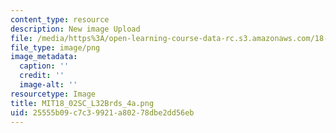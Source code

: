 ```yaml
---
content_type: resource
description: New image Upload
file: /media/https%3A/open-learning-course-data-rc.s3.amazonaws.com/18-02sc-multivariable-calculus-fall-2010/25555b09c7c39921a80278dbe2dd56eb_MIT18_02SC_L32Brds_4a.png
file_type: image/png
image_metadata:
  caption: ''
  credit: ''
  image-alt: ''
resourcetype: Image
title: MIT18_02SC_L32Brds_4a.png
uid: 25555b09-c7c3-9921-a802-78dbe2dd56eb
---
```

